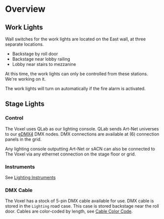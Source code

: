 # Overview

## Work Lights
Wall switches for the work lights are located on the East wall, at three separate locations.
- Backstage by roll door
- Backstage near lobby railing
- Lobby near stairs to mezzanine

At this time, the work lights can only be controlled from these stations. We're working on it.

The work lights will turn on automatically if the fire alarm is activated.

## Stage Lights

### Control
The Voxel uses QLab as our lighting console. QLab sends Art-Net universes to our [eDMX4](lx-edmx4.md) DMX nodes. DMX connections are available at (6) connection panels in the grid.  

Any lighting console outputting Art-Net or sACN can also be connected to The Voxel via any ethernet connection on the stage floor or grid.

### Instruments
See [Lighting Instruments](lx-instruments.md)

### DMX Cable
The Voxel has a stock of 5-pin DMX cable available for use. DMX cable is stored in the `Lighting` road case. This case is stored backstage near the roll door. Cables are color-coded by length, see [Cable Color Code](cables.md#color-code).
